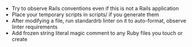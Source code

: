 * Try to observe Rails conventions even if this is not a Rails application
* Place your temporary scripts in scripts/ if you generate them
* After modifying a file, run standardrb linter on it to auto-format, observe linter requirements
* Add frozen string literal magic comment to any Ruby files you touch or create